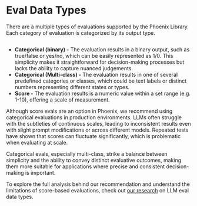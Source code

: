 # Eval Data Types

There are a multiple types of evaluations supported by the Phoenix Library. Each category of evaluation is categorized by its output type.

<figure><img src="https://storage.googleapis.com/arize-assets/phoenix/assets/images/eval_types.png" alt=""><figcaption></figcaption></figure>

* **Categorical (binary) -** The evaluation results in a binary output, such as true/false or yes/no, which can be easily represented as 1/0. This simplicity makes it straightforward for decision-making processes but lacks the ability to capture nuanced judgements.
* **Categorical (Multi-class) -** The evaluation results in one of several predefined categories or classes, which could be text labels or distinct numbers representing different states or types.
* **Score -** The evaluation results is a numeric value within a set range (e.g. 1-10), offering a scale of measurement.

Although score evals are an option in Phoenix, we recommend using categorical evaluations in production environments. LLMs often struggle with the subtleties of continuous scales, leading to inconsistent results even with slight prompt modifications or across different models. Repeated tests have shown that scores can fluctuate significantly, which is problematic when evaluating at scale.

Categorical evals, especially multi-class, strike a balance between simplicity and the ability to convey distinct evaluative outcomes, making them more suitable for applications where precise and consistent decision-making is important.

To explore the full analysis behind our recommendation and understand the limitations of score-based evaluations, check out [our research](https://arize.com/blog-course/numeric-evals-for-llm-as-a-judge/) on LLM eval data types.
